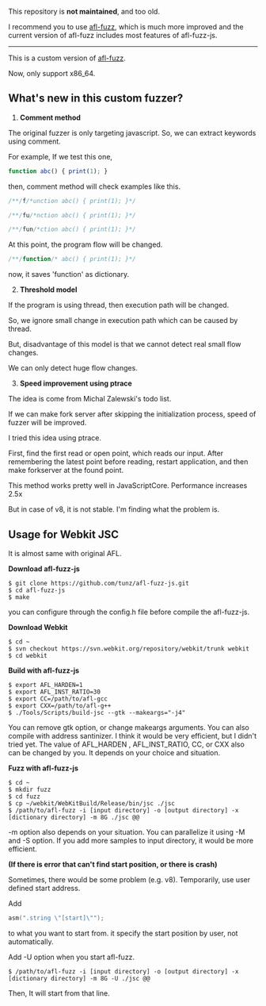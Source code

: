 
This repository is **not maintained**, and too old.

I recommend you to use [afl-fuzz](http://lcamtuf.coredump.cx/afl/), which is much more improved and the current version of afl-fuzz includes most features of afl-fuzz-js.

---

This is a custom version of [afl-fuzz](http://lcamtuf.coredump.cx/afl/).

Now, only support x86_64.

What's new in this custom fuzzer?
---------------------------------

1. **Comment method**

  The original fuzzer is only targeting javascript. 
  So, we can extract keywords using comment.

  For example, If we test this one,

  ```js
  function abc() { print(1); }
  ```

  then, comment method will check examples like this.
  ```js
  /**/f/*unction abc() { print(1); }*/
  ```
  ```js
  /**/fu/*nction abc() { print(1); }*/
  ```
  ```js
  /**/fun/*ction abc() { print(1); }*/
  ```

  At this point, the program flow will be changed.

  ```js
  /**/function/* abc() { print(1); }*/
  ```
  now, it saves 'function' as dictionary.

2. **Threshold model**

  If the program is using thread, then execution path will be changed.

  So, we ignore small change in execution path which can be caused by thread.

  But, disadvantage of this model is that we cannot detect real small flow changes.

  We can only detect huge flow changes.

3. **Speed improvement using ptrace**

  The idea is come from Michal Zalewski's todo list.

  If we can make fork server after skipping the initialization process, 
  speed of fuzzer will be improved.

  I tried this idea using ptrace.

  First, find the first read or open point, which reads our input.
  After remembering the latest point before reading,
  restart application, and then make forkserver at the found point.

  This method works pretty well in JavaScriptCore.
  Performance increases 2.5x

  But in case of v8, it is not stable.
  I'm finding what the problem is.

Usage for Webkit JSC
--------------------

It is almost same with original AFL.

**Download afl-fuzz-js**
```
$ git clone https://github.com/tunz/afl-fuzz-js.git
$ cd afl-fuzz-js
$ make
```
you can configure through the config.h file before compile the afl-fuzz-js.

**Download Webkit**
```
$ cd ~
$ svn checkout https://svn.webkit.org/repository/webkit/trunk webkit
$ cd webkit
```

**Build with afl-fuzz-js**
```
$ export AFL_HARDEN=1
$ export AFL_INST_RATIO=30
$ export CC=/path/to/afl-gcc
$ export CXX=/path/to/afl-g++
$ ./Tools/Scripts/build-jsc --gtk --makeargs="-j4"
```
You can remove gtk option, or change makeargs arguments.
You can also compile with address santinizer. I think it would be very efficient, but I didn't tried yet.
The value of AFL_HARDEN , AFL_INST_RATIO, CC, or CXX also can be changed by you.
It depends on your choice and situation.

**Fuzz with afl-fuzz-js**
```
$ cd ~
$ mkdir fuzz
$ cd fuzz
$ cp ~/webkit/WebKitBuild/Release/bin/jsc ./jsc
$ /path/to/afl-fuzz -i [input directory] -o [output directory] -x [dictionary directory] -m 8G ./jsc @@
```
-m option also depends on your situation.
You can parallelize it using -M and -S option.
If you add more samples to input directory, it would be more efficient.

**(If there is error that can't find start position, or there is crash)**

Sometimes, there would be some problem (e.g. v8). Temporarily, use user defined start address.
  
Add
```C
asm(".string \"[start]\"");
```
to what you want to start from. it specify the start position by user, not automatically.

Add -U option when you start afl-fuzz. 
```
$ /path/to/afl-fuzz -i [input directory] -o [output directory] -x [dictionary directory] -m 8G -U ./jsc @@
```
Then, It will start from that line.
